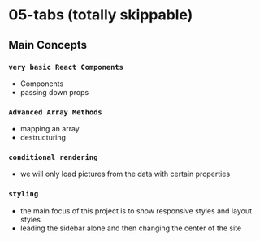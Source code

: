 # 05-tabs (totally skippable)

## Main Concepts

### `very basic React Components`

- Components
- passing down props

### `Advanced Array Methods`

- mapping an array
- destructuring

### `conditional rendering`

- we will only load pictures from the data with certain properties

### `styling`

- the main focus of this project is to show responsive styles and layout styles
- leading the sidebar alone and then changing the center of the site
